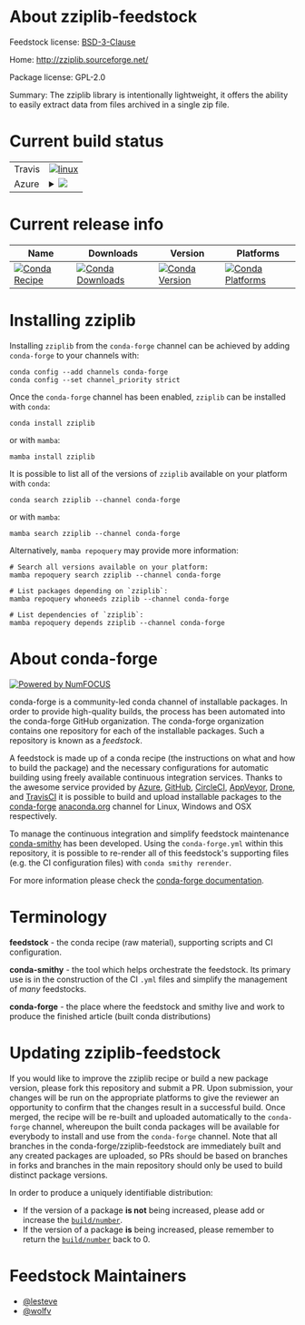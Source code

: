 About zziplib-feedstock
=======================

Feedstock license: [BSD-3-Clause](https://github.com/conda-forge/zziplib-feedstock/blob/main/LICENSE.txt)

Home: http://zziplib.sourceforge.net/

Package license: GPL-2.0

Summary: The zziplib library is intentionally lightweight, it offers the ability to easily extract data from files archived in a single zip file.

Current build status
====================


<table><tr>
    <td>Travis</td>
    <td>
      <a href="https://app.travis-ci.com/conda-forge/zziplib-feedstock">
        <img alt="linux" src="https://img.shields.io/travis/com/conda-forge/zziplib-feedstock/main.svg?label=Linux">
      </a>
    </td>
  </tr>
    
  <tr>
    <td>Azure</td>
    <td>
      <details>
        <summary>
          <a href="https://dev.azure.com/conda-forge/feedstock-builds/_build/latest?definitionId=7336&branchName=main">
            <img src="https://dev.azure.com/conda-forge/feedstock-builds/_apis/build/status/zziplib-feedstock?branchName=main">
          </a>
        </summary>
        <table>
          <thead><tr><th>Variant</th><th>Status</th></tr></thead>
          <tbody><tr>
              <td>linux_64</td>
              <td>
                <a href="https://dev.azure.com/conda-forge/feedstock-builds/_build/latest?definitionId=7336&branchName=main">
                  <img src="https://dev.azure.com/conda-forge/feedstock-builds/_apis/build/status/zziplib-feedstock?branchName=main&jobName=linux&configuration=linux%20linux_64_" alt="variant">
                </a>
              </td>
            </tr><tr>
              <td>linux_aarch64</td>
              <td>
                <a href="https://dev.azure.com/conda-forge/feedstock-builds/_build/latest?definitionId=7336&branchName=main">
                  <img src="https://dev.azure.com/conda-forge/feedstock-builds/_apis/build/status/zziplib-feedstock?branchName=main&jobName=linux&configuration=linux%20linux_aarch64_" alt="variant">
                </a>
              </td>
            </tr><tr>
              <td>linux_ppc64le</td>
              <td>
                <a href="https://dev.azure.com/conda-forge/feedstock-builds/_build/latest?definitionId=7336&branchName=main">
                  <img src="https://dev.azure.com/conda-forge/feedstock-builds/_apis/build/status/zziplib-feedstock?branchName=main&jobName=linux&configuration=linux%20linux_ppc64le_" alt="variant">
                </a>
              </td>
            </tr><tr>
              <td>osx_64</td>
              <td>
                <a href="https://dev.azure.com/conda-forge/feedstock-builds/_build/latest?definitionId=7336&branchName=main">
                  <img src="https://dev.azure.com/conda-forge/feedstock-builds/_apis/build/status/zziplib-feedstock?branchName=main&jobName=osx&configuration=osx%20osx_64_" alt="variant">
                </a>
              </td>
            </tr><tr>
              <td>osx_arm64</td>
              <td>
                <a href="https://dev.azure.com/conda-forge/feedstock-builds/_build/latest?definitionId=7336&branchName=main">
                  <img src="https://dev.azure.com/conda-forge/feedstock-builds/_apis/build/status/zziplib-feedstock?branchName=main&jobName=osx&configuration=osx%20osx_arm64_" alt="variant">
                </a>
              </td>
            </tr><tr>
              <td>win_64</td>
              <td>
                <a href="https://dev.azure.com/conda-forge/feedstock-builds/_build/latest?definitionId=7336&branchName=main">
                  <img src="https://dev.azure.com/conda-forge/feedstock-builds/_apis/build/status/zziplib-feedstock?branchName=main&jobName=win&configuration=win%20win_64_" alt="variant">
                </a>
              </td>
            </tr>
          </tbody>
        </table>
      </details>
    </td>
  </tr>
</table>

Current release info
====================

| Name | Downloads | Version | Platforms |
| --- | --- | --- | --- |
| [![Conda Recipe](https://img.shields.io/badge/recipe-zziplib-green.svg)](https://anaconda.org/conda-forge/zziplib) | [![Conda Downloads](https://img.shields.io/conda/dn/conda-forge/zziplib.svg)](https://anaconda.org/conda-forge/zziplib) | [![Conda Version](https://img.shields.io/conda/vn/conda-forge/zziplib.svg)](https://anaconda.org/conda-forge/zziplib) | [![Conda Platforms](https://img.shields.io/conda/pn/conda-forge/zziplib.svg)](https://anaconda.org/conda-forge/zziplib) |

Installing zziplib
==================

Installing `zziplib` from the `conda-forge` channel can be achieved by adding `conda-forge` to your channels with:

```
conda config --add channels conda-forge
conda config --set channel_priority strict
```

Once the `conda-forge` channel has been enabled, `zziplib` can be installed with `conda`:

```
conda install zziplib
```

or with `mamba`:

```
mamba install zziplib
```

It is possible to list all of the versions of `zziplib` available on your platform with `conda`:

```
conda search zziplib --channel conda-forge
```

or with `mamba`:

```
mamba search zziplib --channel conda-forge
```

Alternatively, `mamba repoquery` may provide more information:

```
# Search all versions available on your platform:
mamba repoquery search zziplib --channel conda-forge

# List packages depending on `zziplib`:
mamba repoquery whoneeds zziplib --channel conda-forge

# List dependencies of `zziplib`:
mamba repoquery depends zziplib --channel conda-forge
```


About conda-forge
=================

[![Powered by
NumFOCUS](https://img.shields.io/badge/powered%20by-NumFOCUS-orange.svg?style=flat&colorA=E1523D&colorB=007D8A)](https://numfocus.org)

conda-forge is a community-led conda channel of installable packages.
In order to provide high-quality builds, the process has been automated into the
conda-forge GitHub organization. The conda-forge organization contains one repository
for each of the installable packages. Such a repository is known as a *feedstock*.

A feedstock is made up of a conda recipe (the instructions on what and how to build
the package) and the necessary configurations for automatic building using freely
available continuous integration services. Thanks to the awesome service provided by
[Azure](https://azure.microsoft.com/en-us/services/devops/), [GitHub](https://github.com/),
[CircleCI](https://circleci.com/), [AppVeyor](https://www.appveyor.com/),
[Drone](https://cloud.drone.io/welcome), and [TravisCI](https://travis-ci.com/)
it is possible to build and upload installable packages to the
[conda-forge](https://anaconda.org/conda-forge) [anaconda.org](https://anaconda.org/)
channel for Linux, Windows and OSX respectively.

To manage the continuous integration and simplify feedstock maintenance
[conda-smithy](https://github.com/conda-forge/conda-smithy) has been developed.
Using the ``conda-forge.yml`` within this repository, it is possible to re-render all of
this feedstock's supporting files (e.g. the CI configuration files) with ``conda smithy rerender``.

For more information please check the [conda-forge documentation](https://conda-forge.org/docs/).

Terminology
===========

**feedstock** - the conda recipe (raw material), supporting scripts and CI configuration.

**conda-smithy** - the tool which helps orchestrate the feedstock.
                   Its primary use is in the construction of the CI ``.yml`` files
                   and simplify the management of *many* feedstocks.

**conda-forge** - the place where the feedstock and smithy live and work to
                  produce the finished article (built conda distributions)


Updating zziplib-feedstock
==========================

If you would like to improve the zziplib recipe or build a new
package version, please fork this repository and submit a PR. Upon submission,
your changes will be run on the appropriate platforms to give the reviewer an
opportunity to confirm that the changes result in a successful build. Once
merged, the recipe will be re-built and uploaded automatically to the
`conda-forge` channel, whereupon the built conda packages will be available for
everybody to install and use from the `conda-forge` channel.
Note that all branches in the conda-forge/zziplib-feedstock are
immediately built and any created packages are uploaded, so PRs should be based
on branches in forks and branches in the main repository should only be used to
build distinct package versions.

In order to produce a uniquely identifiable distribution:
 * If the version of a package **is not** being increased, please add or increase
   the [``build/number``](https://docs.conda.io/projects/conda-build/en/latest/resources/define-metadata.html#build-number-and-string).
 * If the version of a package **is** being increased, please remember to return
   the [``build/number``](https://docs.conda.io/projects/conda-build/en/latest/resources/define-metadata.html#build-number-and-string)
   back to 0.

Feedstock Maintainers
=====================

* [@lesteve](https://github.com/lesteve/)
* [@wolfv](https://github.com/wolfv/)

